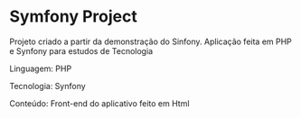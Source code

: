 # Symfony Project

Projeto criado a partir da demonstração do Sinfony. Aplicação feita em PHP e Synfony para estudos de Tecnologia

Linguagem: PHP

Tecnologia: Synfony

Conteúdo: Front-end do aplicativo feito em Html
